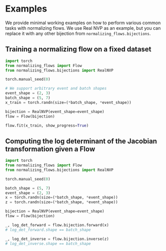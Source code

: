 # Examples

We provide minimal working examples on how to perform various common tasks with normalizing flows.
We use Real NVP as an example, but you can replace it with any other bijection from `normalizing_flows.bijections`.

## Training a normalizing flow on a fixed dataset
```python
import torch
from normalizing_flows import Flow
from normalizing_flows.bijections import RealNVP

torch.manual_seed(0)

# We support arbitrary event and batch shapes
event_shape = (2, 3)
batch_shape = (5, 7)
x_train = torch.randn(size=(*batch_shape, *event_shape))

bijection = RealNVP(event_shape=event_shape)
flow = Flow(bijection)

flow.fit(x_train, show_progress=True)
```

## Computing the log determinant of the Jacobian transformation given a Flow
```python
import torch
from normalizing_flows import Flow
from normalizing_flows.bijections import RealNVP

torch.manual_seed(0)

batch_shape = (5, 7)
event_shape = (2, 3)
x = torch.randn(size=(*batch_shape, *event_shape))
z = torch.randn(size=(*batch_shape, *event_shape))

bijection = RealNVP(event_shape=event_shape)
flow = Flow(bijection)

_, log_det_forward = flow.bijection.forward(x)
# log_det_forward.shape == batch_shape

_, log_det_inverse = flow.bijection.inverse(z)
# log_det_inverse.shape == batch_shape
```